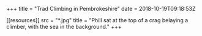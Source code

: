 +++
title = "Trad Climbing in Pembrokeshire"
date = 2018-10-19T09:18:53Z

[[resources]]
    src = "*.jpg"
    title = "Phill sat at the top of a crag belaying a climber, with the sea in the background."
+++